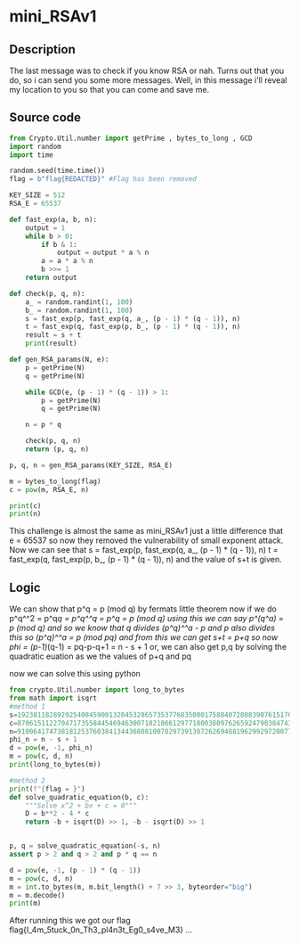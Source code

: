 
# mini_RSAv1

## Description

The last message was to check if you know RSA or nah. Turns out that you do, so i can send you some more messages. Well, in this message i'll reveal my location to you so that you can come and save me.

## Source code

```python
from Crypto.Util.number import getPrime , bytes_to_long , GCD
import random
import time

random.seed(time.time())
flag = b"flag{REDACTED}" #Flag has been removed

KEY_SIZE = 512
RSA_E = 65537

def fast_exp(a, b, n):
    output = 1
    while b > 0:
        if b & 1:
            output = output * a % n
        a = a * a % n
        b >>= 1 
    return output    

def check(p, q, n):
    a_ = random.randint(1, 100)
    b_ = random.randint(1, 100)
    s = fast_exp(p, fast_exp(q, a_, (p - 1) * (q - 1)), n)
    t = fast_exp(q, fast_exp(p, b_, (p - 1) * (q - 1)), n)
    result = s + t
    print(result)

def gen_RSA_params(N, e):
    p = getPrime(N)
    q = getPrime(N)

    while GCD(e, (p - 1) * (q - 1)) > 1:
        p = getPrime(N)
        q = getPrime(N)

    n = p * q

    check(p, q, n) 
    return (p, q, n)

p, q, n = gen_RSA_params(KEY_SIZE, RSA_E) 

m = bytes_to_long(flag)
c = pow(m, RSA_E, n)

print(c)
print(n)
```

This challenge is almost the same as mini_RSAv1 just a little difference that e = 65537 so now they removed the vulnerability of small exponent attack.
Now we can see that
s = fast_exp(p, fast_exp(q, a_, (p - 1) * (q - 1)), n)
t = fast_exp(q, fast_exp(p, b_, (p - 1) * (q - 1)), n)
and the value of s+t is given.

## Logic 
 We can show that p^q = p (mod q) by fermats little theorem now if we do 
 p^q^^2 = p^q*q = p^q^^q = p^q = p (mod q)
 using this we can say 
p^(q^a) = p (mod q)
and so we know that q divides  (p^q)^^a - p and p also divides this so 
(p^q)^^a = p (mod pq)
and from this we can get s+t = p+q
so now phi = (p-1)*(q-1) = pq-p-q+1 = n - s + 1
or, we can also get p,q by solving the quadratic euation as we the values of p+q and pq

now we can solve this using python

```python
from crypto.Util.number import long_to_bytes
from math import isqrt
#method 1
s=19238118289292540845900132045328657353776835000175884072088390761517035980189490490459144989703825736320337279576084998885094661611740596902279433080118842
c=8706151122704717355844546946300718218661297718003809762659247903847434328687915436733170976217817899448539289359073472514594584336897461146424215943312922513357040989774130659844482065845748436287563176648482538678604968897565248411495214863860346421741054695295323750935794123435244378357713784569300292101
n=91006417473818125376038413443680810078297391307262694881962992972007772034646331080442026536488576075677538183326514650683359389396367200966050480101000687177953951819685597201494449347363819516742644021041231090322946128861477233797216337306770224218011823327837033401012386386102401543925525885359433574841
phi_n = n - s + 1
d = pow(e, -1, phi_n)
m = pow(c, d, n)
print(long_to_bytes(m))

#method 2
print(f"{flag = }")
def solve_quadratic_equation(b, c):
    """Solve x^2 + bx + c = 0"""
    D = b**2 - 4 * c
    return -b + isqrt(D) >> 1, -b - isqrt(D) >> 1


p, q = solve_quadratic_equation(-s, n)
assert p > 2 and q > 2 and p * q == n

d = pow(e, -1, (p - 1) * (q - 1))
m = pow(c, d, n)
m = int.to_bytes(m, m.bit_length() + 7 >> 3, byteorder="big")
m = m.decode()
print(m)
```

After running this we got our flag
flag{I_4m_5tuck_0n_Th3_pl4n3t_Eg0_s4ve_M3}
...
